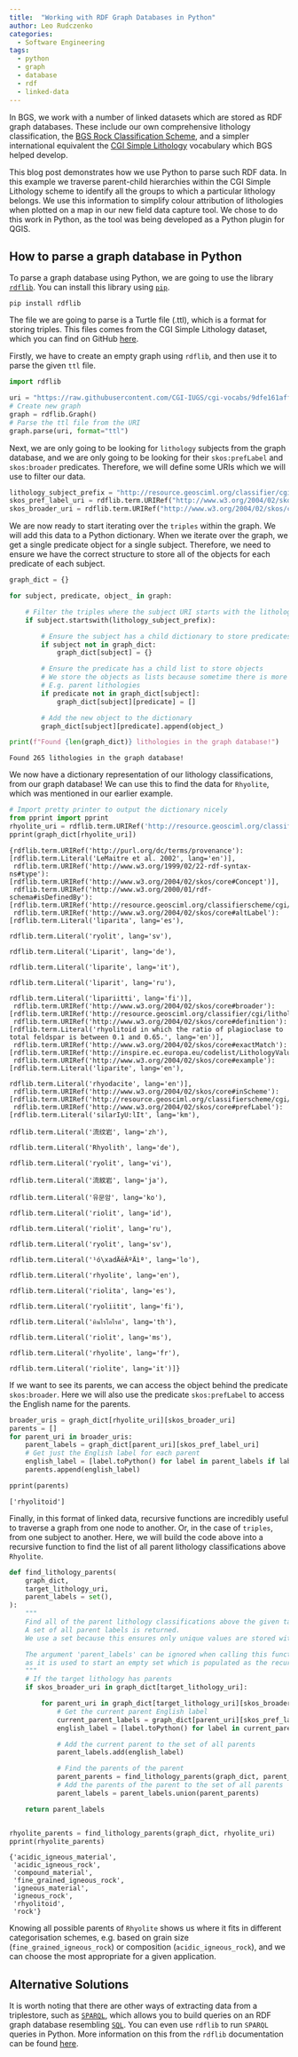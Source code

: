 ```yaml
---
title:  "Working with RDF Graph Databases in Python"
author: Leo Rudczenko
categories:
  - Software Engineering
tags:
  - python
  - graph
  - database
  - rdf
  - linked-data
---
```


In BGS, we work with a number of linked datasets which are stored as RDF graph databases.
These include our own comprehensive lithology classification, the [BGS Rock Classification Scheme](https://www.bgs.ac.uk/technologies/bgs-rock-classification-scheme/), and a simpler international equivalent the [CGI Simple Lithology](http://resource.geosciml.org/classifier/cgi/lithology) vocabulary which BGS helped develop.

This blog post demonstrates how we use Python to parse such RDF data.
In this example we traverse parent-child hierarchies within the CGI Simple Lithology scheme to identify all the groups to which a particular lithology belongs.
We use this information to simplify colour attribution of lithologies when plotted on a map in our new field data capture tool.
We chose to do this work in Python, as the tool was being developed as a Python
plugin for QGIS.

## How to parse a graph database in Python

To parse a graph database using Python, we are going to use the library
[`rdflib`](https://rdflib.readthedocs.io/en/stable/).
You can install this library using [`pip`](https://pip.pypa.io/en/stable/).

```
pip install rdflib
```

The file we are going to parse is a Turtle file (.ttl), which is a format for storing
triples. This files comes from the CGI Simple Lithology dataset, which you can find on GitHub
[here](https://raw.githubusercontent.com/CGI-IUGS/cgi-vocabs/9dfe161affbe91de4c25622a9c2cfab5aa65c642/vocabularies/geosciml/simplelithology.ttl).

Firstly, we have to create an empty graph using `rdflib`, and then use it to parse the given `ttl` file.

```python
import rdflib

uri = "https://raw.githubusercontent.com/CGI-IUGS/cgi-vocabs/9dfe161affbe91de4c25622a9c2cfab5aa65c642/vocabularies/geosciml/simplelithology.ttl"
# Create new graph
graph = rdflib.Graph()
# Parse the ttl file from the URI
graph.parse(uri, format="ttl")
```

Next, we are only going to be looking for `lithology` subjects from the graph database,
and we are only going to be looking for their `skos:prefLabel` and `skos:broader` predicates.
Therefore, we will define some URIs which we will use to filter our data.

```python
lithology_subject_prefix = "http://resource.geosciml.org/classifier/cgi/lithology/"
skos_pref_label_uri = rdflib.term.URIRef("http://www.w3.org/2004/02/skos/core#prefLabel")
skos_broader_uri = rdflib.term.URIRef("http://www.w3.org/2004/02/skos/core#broader")
```

We are now ready to start iterating over the `triples` within the graph. We will add this data to
a Python dictionary. When we iterate over the graph, we get a single predicate object
for a single subject. Therefore, we need to ensure we have the correct
structure to store all of the objects for each predicate of each subject.

```python
graph_dict = {}

for subject, predicate, object_ in graph:

    # Filter the triples where the subject URI starts with the lithology URI prefix
    if subject.startswith(lithology_subject_prefix):

        # Ensure the subject has a child dictionary to store predicates
        if subject not in graph_dict:
            graph_dict[subject] = {}

        # Ensure the predicate has a child list to store objects
        # We store the objects as lists because sometime there is more than 1 value
        # E.g. parent lithologies
        if predicate not in graph_dict[subject]:
            graph_dict[subject][predicate] = []

        # Add the new object to the dictionary
        graph_dict[subject][predicate].append(object_)

print(f"Found {len(graph_dict)} lithologies in the graph database!")
```

```
Found 265 lithologies in the graph database!
```

We now have a dictionary representation of our lithology classifications, from our graph database!
We can use this to find the data for `Rhyolite`, which was mentioned in our earlier example.

```python
# Import pretty printer to output the dictionary nicely
from pprint import pprint
rhyolite_uri = rdflib.term.URIRef('http://resource.geosciml.org/classifier/cgi/lithology/rhyolite')
pprint(graph_dict[rhyolite_uri])
```

```
{rdflib.term.URIRef('http://purl.org/dc/terms/provenance'): [rdflib.term.Literal('LeMaitre et al. 2002', lang='en')],
 rdflib.term.URIRef('http://www.w3.org/1999/02/22-rdf-syntax-ns#type'): [rdflib.term.URIRef('http://www.w3.org/2004/02/skos/core#Concept')],
 rdflib.term.URIRef('http://www.w3.org/2000/01/rdf-schema#isDefinedBy'): [rdflib.term.URIRef('http://resource.geosciml.org/classifierscheme/cgi/2016.01/simplelithology')],
 rdflib.term.URIRef('http://www.w3.org/2004/02/skos/core#altLabel'): [rdflib.term.Literal('liparita', lang='es'),
                                                                      rdflib.term.Literal('ryolit', lang='sv'),
                                                                      rdflib.term.Literal('Liparit', lang='de'),
                                                                      rdflib.term.Literal('liparite', lang='it'),
                                                                      rdflib.term.Literal('liparit', lang='ru'),
                                                                      rdflib.term.Literal('lipariitti', lang='fi')],
 rdflib.term.URIRef('http://www.w3.org/2004/02/skos/core#broader'): [rdflib.term.URIRef('http://resource.geosciml.org/classifier/cgi/lithology/rhyolitoid')],
 rdflib.term.URIRef('http://www.w3.org/2004/02/skos/core#definition'): [rdflib.term.Literal('rhyolitoid in which the ratio of plagioclase to total feldspar is between 0.1 and 0.65.', lang='en')],
 rdflib.term.URIRef('http://www.w3.org/2004/02/skos/core#exactMatch'): [rdflib.term.URIRef('http://inspire.ec.europa.eu/codelist/LithologyValue/rhyolite')],
 rdflib.term.URIRef('http://www.w3.org/2004/02/skos/core#example'): [rdflib.term.Literal('liparite', lang='en'),
                                                                     rdflib.term.Literal('rhyodacite', lang='en')],
 rdflib.term.URIRef('http://www.w3.org/2004/02/skos/core#inScheme'): [rdflib.term.URIRef('http://resource.geosciml.org/classifierscheme/cgi/2016.01/simplelithology')],
 rdflib.term.URIRef('http://www.w3.org/2004/02/skos/core#prefLabel'): [rdflib.term.Literal('silarIyU:lIt', lang='km'),
                                                                       rdflib.term.Literal('流纹岩', lang='zh'),
                                                                       rdflib.term.Literal('Rhyolith', lang='de'),
                                                                       rdflib.term.Literal('ryolit', lang='vi'),
                                                                       rdflib.term.Literal('流紋岩', lang='ja'),
                                                                       rdflib.term.Literal('유문암', lang='ko'),
                                                                       rdflib.term.Literal('riolit', lang='id'),
                                                                       rdflib.term.Literal('riolit', lang='ru'),
                                                                       rdflib.term.Literal('ryolit', lang='sv'),
                                                                       rdflib.term.Literal('¹ó\xadÄëÂºÄìª', lang='lo'),
                                                                       rdflib.term.Literal('rhyolite', lang='en'),
                                                                       rdflib.term.Literal('riolita', lang='es'),
                                                                       rdflib.term.Literal('ryoliitit', lang='fi'),
                                                                       rdflib.term.Literal('หินไรโอไรต์', lang='th'),
                                                                       rdflib.term.Literal('riolit', lang='ms'),
                                                                       rdflib.term.Literal('rhyolite', lang='fr'),
                                                                       rdflib.term.Literal('riolite', lang='it')]}
```

If we want to see its parents, we can access the object behind the predicate `skos:broader`.
Here we will also use the predicate `skos:prefLabel` to access the English name for the parents.

```python
broader_uris = graph_dict[rhyolite_uri][skos_broader_uri]
parents = []
for parent_uri in broader_uris:
    parent_labels = graph_dict[parent_uri][skos_pref_label_uri]
    # Get just the English label for each parent
    english_label = [label.toPython() for label in parent_labels if label.language == "en"][0]
    parents.append(english_label)

pprint(parents)
```

```
['rhyolitoid']
```

Finally, in this format of linked data, recursive functions are incredibly useful to traverse a graph
from one node to another. Or, in the case of `triples`, from one subject to another.
Here, we will build the code above into a recursive function to find the list of all parent lithology classifications above `Rhyolite`.

```python
def find_lithology_parents(
    graph_dict,
    target_lithology_uri,
    parent_labels = set(),
):
    """
    Find all of the parent lithology classifications above the given target_lithology_uri.
    A set of all parent labels is returned.
    We use a set because this ensures only unique values are stored within it.

    The argument 'parent_labels' can be ignored when calling this function,
    as it is used to start an empty set which is populated as the recursion iterates.
    """
    # If the target lithology has parents
    if skos_broader_uri in graph_dict[target_lithology_uri]:

        for parent_uri in graph_dict[target_lithology_uri][skos_broader_uri]:
            # Get the current parent English label
            current_parent_labels = graph_dict[parent_uri][skos_pref_label_uri]
            english_label = [label.toPython() for label in current_parent_labels if label.language == "en"][0]

            # Add the current parent to the set of all parents
            parent_labels.add(english_label)

            # Find the parents of the parent
            parent_parents = find_lithology_parents(graph_dict, parent_uri, parent_labels)
            # Add the parents of the parent to the set of all parents
            parent_labels = parent_labels.union(parent_parents)

    return parent_labels


rhyolite_parents = find_lithology_parents(graph_dict, rhyolite_uri)
pprint(rhyolite_parents)
```

```
{'acidic_igneous_material',
 'acidic_igneous_rock',
 'compound_material',
 'fine_grained_igneous_rock',
 'igneous_material',
 'igneous_rock',
 'rhyolitoid',
 'rock'}
```

Knowing all possible parents of `Rhyolite` shows us where it fits in different categorisation schemes, e.g. based on grain size (`fine_grained_igneous_rock`) or composition (`acidic_igneous_rock`), and we can choose the most appropriate for a given application.


## Alternative Solutions

It is worth noting that there are other ways of extracting data from a triplestore, such as [`SPARQL`](https://en.wikipedia.org/wiki/SPARQL), which allows you to build queries on an RDF graph database resembling [`SQL`](https://en.wikipedia.org/wiki/SQL).
You can even use `rdflib` to run `SPARQL` queries in Python.
More information on this from the `rdflib` documentation can be found
[here](https://rdflib.readthedocs.io/en/7.1.1/intro_to_sparql.html).
